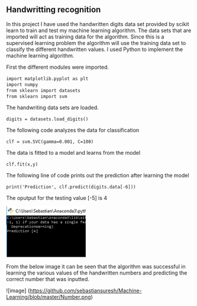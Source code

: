 ## Handwritting recognition   

In this project I have used the handwritten digits data set provided by scikit learn to train and test my machine learning algorithm. The data sets that are imported will act as training data for the algorithm. Since this is a supervised learning problem the algorithm will use the training data set to classify the different handwritten values. I used Python to implement the machine learning algorithm.


First the different modules were imported. 
```
import matplotlib.pyplot as plt
import numpy
from sklearn import datasets
from sklearn import svm
```
The handwriting data sets are loaded.

```
digits = datasets.load_digits()
```

The following code analyzes the data for classification 
```
clf = svm.SVC(gamma=0.001, C=100)
 ```
 
The data is fitted to a model and learns from the model
 ```
 clf.fit(x,y)
 ```
 
 The following line of code prints out the prediction after learning the model
 ```
 print('Prediction', clf.predict(digits.data[-6]))
 ```
 
 The oputput for the testing value [-5] is 4
 
 ![image](https://github.com/sebastiansuresh/Machine-Learning/blob/master/prediction.png)
 
From the below image it can be seen that the algorithm was successful in learning the various values of the handwritten numbers and predicting the correct number that was inputted.
 
 ![image] (https://github.com/sebastiansuresh/Machine-Learning/blob/master/Number.png)


